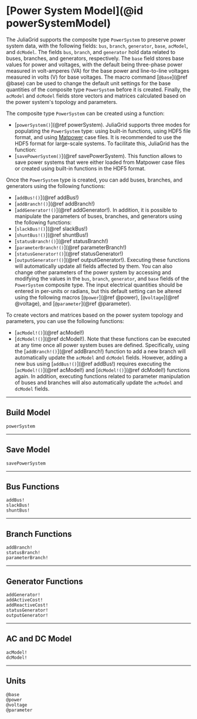 # [Power System Model](@id powerSystemModel)

The JuliaGrid supports the composite type `PowerSystem` to preserve power system data, with the following fields: `bus`, `branch`, `generator`, `base`, `acModel`, and `dcModel`. The fields `bus`, `branch`, and `generator` hold data related to buses, branches, and generators, respectively. The `base` field stores base values for power and voltages, with the default being three-phase power measured in volt-amperes (VA) for the base power and line-to-line voltages measured in volts (V) for base voltages. The macro command [`@base`](@ref @base) can be used to change the default unit settings for the base quantities of the composite type `PowerSystem` before it is created. Finally, the `acModel` and `dcModel` fields store vectors and matrices calculated based on the power system's topology and parameters.

The composite type `PowerSystem` can be created using a function:
* [`powerSystem()`](@ref powerSystem).
JuliaGrid supports three modes for populating the `PowerSystem` type: using built-in functions, using HDF5 file format, and using [Matpower](https://matpower.org) case files. It is recommended to use the HDF5 format for large-scale systems. To facilitate this, JuliaGrid has the function:
* [`savePowerSystem()`](@ref savePowerSystem).
This function allows to save power systems that were either loaded from Matpower case files or created using built-in functions in the HDF5 format.

Once the `PowerSystem` type is created, you can add buses, branches, and generators using the following functions:
* [`addBus!()`](@ref addBus!)
* [`addBranch!()`](@ref addBranch!)
* [`addGenerator!()`](@ref addGenerator!).
In addition, it is possible to manipulate the parameters of buses, branches, and generators using the following functions:
* [`slackBus!()`](@ref slackBus!)
* [`shuntBus!()`](@ref shuntBus!)
* [`statusBranch!()`](@ref statusBranch!)
* [`parameterBranch!()`](@ref parameterBranch!)
* [`statusGenerator!()`](@ref statusGenerator!)
* [`outputGenerator!()`](@ref outputGenerator!).
Executing these functions will automatically update all fields affected by them. You can also change other parameters of the power system by accessing and modifying the values in the `bus`, `branch`, `generator`, and `base` fields of the `PowerSystem` composite type. The input electrical quantities should be entered in per-units or radians, but this default setting can be altered using the following macros [`@power`](@ref @power), [`@voltage`](@ref @voltage), and [`@parameter`](@ref @parameter).

To create vectors and matrices based on the power system topology and parameters, you can use the following functions:
* [`acModel!()`](@ref acModel!)
* [`dcModel!()`](@ref dcModel!).
Note that these functions can be executed at any time once all power system buses are defined. Specifically, using the [`addBranch!()`](@ref addBranch!) function to add a new branch will automatically update the `acModel` and `dcModel` fields. However, adding a new bus using [`addBus!()`](@ref addBus!) requires executing the [`acModel!()`](@ref acModel!) and [`dcModel!()`](@ref dcModel!) functions again. In addition, executing functions related to parameter manipulation of buses and branches will also automatically update the `acModel` and `dcModel` fields.

---

## Build Model
```@docs
powerSystem
```

---

## Save Model
```@docs
savePowerSystem
```

---

## Bus Functions
```@docs
addBus!
slackBus!
shuntBus!
```

---

## Branch Functions
```@docs
addBranch!
statusBranch!
parameterBranch!
```

---

## Generator Functions
```@docs
addGenerator!
addActiveCost!
addReactiveCost!
statusGenerator!
outputGenerator!
```

---

## AC and DC Model
```@docs
acModel!
dcModel!
```

---

## Units
```@docs
@base
@power
@voltage
@parameter
```
